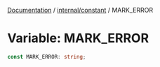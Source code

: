 [Documentation](../../../index.md) / [internal/constant](../index.md) / MARK\_ERROR

# Variable: MARK\_ERROR

```ts
const MARK_ERROR: string;
```
